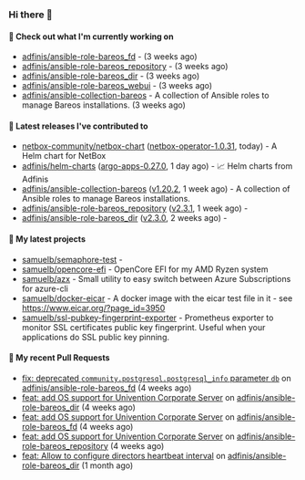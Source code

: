 ### Hi there 👋

#### 👷 Check out what I'm currently working on

- [adfinis/ansible-role-bareos_fd](https://github.com/adfinis/ansible-role-bareos_fd) -  (3 weeks ago)
- [adfinis/ansible-role-bareos_repository](https://github.com/adfinis/ansible-role-bareos_repository) -  (3 weeks ago)
- [adfinis/ansible-role-bareos_dir](https://github.com/adfinis/ansible-role-bareos_dir) -  (3 weeks ago)
- [adfinis/ansible-role-bareos_webui](https://github.com/adfinis/ansible-role-bareos_webui) -  (3 weeks ago)
- [adfinis/ansible-collection-bareos](https://github.com/adfinis/ansible-collection-bareos) - A collection of Ansible roles to manage Bareos installations. (3 weeks ago)

#### 🔭 Latest releases I've contributed to

- [netbox-community/netbox-chart](https://github.com/netbox-community/netbox-chart) ([netbox-operator-1.0.31](https://github.com/netbox-community/netbox-chart/releases/tag/netbox-operator-1.0.31), today) - A Helm chart for NetBox
- [adfinis/helm-charts](https://github.com/adfinis/helm-charts) ([argo-apps-0.27.0](https://github.com/adfinis/helm-charts/releases/tag/argo-apps-0.27.0), 1 day ago) - 📈 Helm charts from Adfinis
- [adfinis/ansible-collection-bareos](https://github.com/adfinis/ansible-collection-bareos) ([v1.20.2](https://github.com/adfinis/ansible-collection-bareos/releases/tag/v1.20.2), 1 week ago) - A collection of Ansible roles to manage Bareos installations.
- [adfinis/ansible-role-bareos_repository](https://github.com/adfinis/ansible-role-bareos_repository) ([v2.3.1](https://github.com/adfinis/ansible-role-bareos_repository/releases/tag/v2.3.1), 1 week ago) - 
- [adfinis/ansible-role-bareos_dir](https://github.com/adfinis/ansible-role-bareos_dir) ([v2.3.0](https://github.com/adfinis/ansible-role-bareos_dir/releases/tag/v2.3.0), 2 weeks ago) - 

#### 🌱 My latest projects

- [samuelb/semaphore-test](https://github.com/samuelb/semaphore-test) - 
- [samuelb/opencore-efi](https://github.com/samuelb/opencore-efi) - OpenCore EFI for my AMD Ryzen system
- [samuelb/azx](https://github.com/samuelb/azx) - Small utility to easy switch between Azure Subscriptions for azure-cli
- [samuelb/docker-eicar](https://github.com/samuelb/docker-eicar) - A docker image with the eicar test file in it - see https://www.eicar.org/?page_id=3950
- [samuelb/ssl-pubkey-fingerprint-exporter](https://github.com/samuelb/ssl-pubkey-fingerprint-exporter) - Prometheus exporter to monitor SSL certificates public key fingerprint. Useful when your applications do SSL public key pinning. 

#### 🔨 My recent Pull Requests

- [fix: deprecated `community.postgresql.postgresql_info` parameter `db`](https://github.com/adfinis/ansible-role-bareos_fd/pull/35) on [adfinis/ansible-role-bareos_fd](https://github.com/adfinis/ansible-role-bareos_fd) (4 weeks ago)
- [feat: add OS support for Univention Corporate Server](https://github.com/adfinis/ansible-role-bareos_dir/pull/27) on [adfinis/ansible-role-bareos_dir](https://github.com/adfinis/ansible-role-bareos_dir) (4 weeks ago)
- [feat: add OS support for Univention Corporate Server](https://github.com/adfinis/ansible-role-bareos_fd/pull/34) on [adfinis/ansible-role-bareos_fd](https://github.com/adfinis/ansible-role-bareos_fd) (4 weeks ago)
- [feat: add OS support for Univention Corporate Server](https://github.com/adfinis/ansible-role-bareos_repository/pull/20) on [adfinis/ansible-role-bareos_repository](https://github.com/adfinis/ansible-role-bareos_repository) (4 weeks ago)
- [feat: Allow to configure directors heartbeat interval](https://github.com/adfinis/ansible-role-bareos_dir/pull/26) on [adfinis/ansible-role-bareos_dir](https://github.com/adfinis/ansible-role-bareos_dir) (1 month ago)
